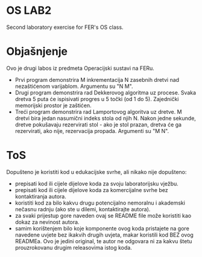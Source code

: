 # OS LAB2
Second laboratory exercise for FER's OS class.

# Objašnjenje
Ovo je drugi labos iz predmeta Operacijski sustavi na FERu. 
- Prvi program demonstrira M inkrementacija N zasebnih dretvi nad nezaštićenom varijablom. Argumentu su "N M".  
- Drugi program demonstrira rad Dekkerovog algoritma uz procese. Svaka dretva 5 puta će ispisivati progres u 5 točki (od 1 do 5). Zajednički memorijski prostor je zaštićen.  
- Treći program demonstrira rad Lamportovog algoritva uz dretve. M dretvi bira jedan nasumični indeks stola od njih N. Nakon jedne sekunde, dretve pokušavaju rezervirati stol - ako je stol prazan, dretva će ga rezervirati, ako nije, rezervacija propada. Argumenti su "M N".

# ToS
Dopušteno je koristiti kod u edukacijske svrhe, ali nikako nije dopušteno:
- prepisati kod ili cijele dijelove koda za svoju laboratorijsku vježbu.
- prepisati kod ili cijele dijelove koda za komercijalne svrhe bez kontaktiranja autora.
- koristiti kod za bilo kakvu drugu potencijalno nemoralnu i akademski nečasnu radnju (ako ste u dilemi, kontaktirajte autora).
- za svaki prijestup gore naveden ovaj se README file može koristiti kao dokaz za nevinost autora.
- samim korištenjem bilo koje komponente ovog koda pristajete na gore navedene uvjete bez ikakvih drugih uvjeta, makar koristili kod BEZ ovog READMEa. Ovo je jedini original, te autor ne odgovara ni za kakvu štetu prouzrokovanu drugim releasovima istog koda.
